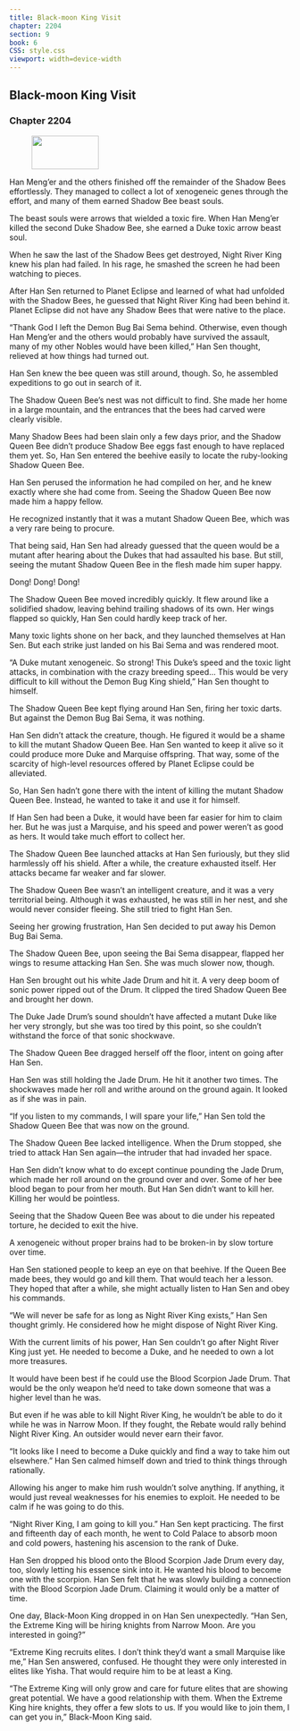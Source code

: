 ```yaml
---
title: Black-moon King Visit
chapter: 2204
section: 9
book: 6
CSS: style.css
viewport: width=device-width
---
```


## Black-moon King Visit

### Chapter 2204

<figure>
	<img src="../Images/gem.gif" alt="" id="gem" width="120" height="60" />
</figure>

Han Meng’er and the others finished off the remainder of the Shadow Bees effortlessly. They managed to collect a lot of xenogeneic genes through the effort, and many of them earned Shadow Bee beast souls.

The beast souls were arrows that wielded a toxic fire. When Han Meng’er killed the second Duke Shadow Bee, she earned a Duke toxic arrow beast soul.

When he saw the last of the Shadow Bees get destroyed, Night River King knew his plan had failed. In his rage, he smashed the screen he had been watching to pieces.

After Han Sen returned to Planet Eclipse and learned of what had unfolded with the Shadow Bees, he guessed that Night River King had been behind it. Planet Eclipse did not have any Shadow Bees that were native to the place.

“Thank God I left the Demon Bug Bai Sema behind. Otherwise, even though Han Meng’er and the others would probably have survived the assault, many of my other Nobles would have been killed,” Han Sen thought, relieved at how things had turned out.

Han Sen knew the bee queen was still around, though. So, he assembled expeditions to go out in search of it.

The Shadow Queen Bee’s nest was not difficult to find. She made her home in a large mountain, and the entrances that the bees had carved were clearly visible.

Many Shadow Bees had been slain only a few days prior, and the Shadow Queen Bee didn’t produce Shadow Bee eggs fast enough to have replaced them yet. So, Han Sen entered the beehive easily to locate the ruby-looking Shadow Queen Bee.

Han Sen perused the information he had compiled on her, and he knew exactly where she had come from. Seeing the Shadow Queen Bee now made him a happy fellow.

He recognized instantly that it was a mutant Shadow Queen Bee, which was a very rare being to procure.

That being said, Han Sen had already guessed that the queen would be a mutant after hearing about the Dukes that had assaulted his base. But still, seeing the mutant Shadow Queen Bee in the flesh made him super happy.

Dong! Dong! Dong!

The Shadow Queen Bee moved incredibly quickly. It flew around like a solidified shadow, leaving behind trailing shadows of its own. Her wings flapped so quickly, Han Sen could hardly keep track of her.

Many toxic lights shone on her back, and they launched themselves at Han Sen. But each strike just landed on his Bai Sema and was rendered moot.

“A Duke mutant xenogeneic. So strong! This Duke’s speed and the toxic light attacks, in combination with the crazy breeding speed… This would be very difficult to kill without the Demon Bug King shield,” Han Sen thought to himself.

The Shadow Queen Bee kept flying around Han Sen, firing her toxic darts. But against the Demon Bug Bai Sema, it was nothing.

Han Sen didn’t attack the creature, though. He figured it would be a shame to kill the mutant Shadow Queen Bee. Han Sen wanted to keep it alive so it could produce more Duke and Marquise offspring. That way, some of the scarcity of high-level resources offered by Planet Eclipse could be alleviated.

So, Han Sen hadn’t gone there with the intent of killing the mutant Shadow Queen Bee. Instead, he wanted to take it and use it for himself.

If Han Sen had been a Duke, it would have been far easier for him to claim her. But he was just a Marquise, and his speed and power weren’t as good as hers. It would take much effort to collect her.

The Shadow Queen Bee launched attacks at Han Sen furiously, but they slid harmlessly off his shield. After a while, the creature exhausted itself. Her attacks became far weaker and far slower.

The Shadow Queen Bee wasn’t an intelligent creature, and it was a very territorial being. Although it was exhausted, he was still in her nest, and she would never consider fleeing. She still tried to fight Han Sen.

Seeing her growing frustration, Han Sen decided to put away his Demon Bug Bai Sema.

The Shadow Queen Bee, upon seeing the Bai Sema disappear, flapped her wings to resume attacking Han Sen. She was much slower now, though.

Han Sen brought out his white Jade Drum and hit it. A very deep boom of sonic power ripped out of the Drum. It clipped the tired Shadow Queen Bee and brought her down.

The Duke Jade Drum’s sound shouldn’t have affected a mutant Duke like her very strongly, but she was too tired by this point, so she couldn’t withstand the force of that sonic shockwave.

The Shadow Queen Bee dragged herself off the floor, intent on going after Han Sen.

Han Sen was still holding the Jade Drum. He hit it another two times. The shockwaves made her roll and writhe around on the ground again. It looked as if she was in pain.

“If you listen to my commands, I will spare your life,” Han Sen told the Shadow Queen Bee that was now on the ground.

The Shadow Queen Bee lacked intelligence. When the Drum stopped, she tried to attack Han Sen again—the intruder that had invaded her space.

Han Sen didn’t know what to do except continue pounding the Jade Drum, which made her roll around on the ground over and over. Some of her bee blood began to pour from her mouth. But Han Sen didn’t want to kill her. Killing her would be pointless.

Seeing that the Shadow Queen Bee was about to die under his repeated torture, he decided to exit the hive.

A xenogeneic without proper brains had to be broken-in by slow torture over time.

Han Sen stationed people to keep an eye on that beehive. If the Queen Bee made bees, they would go and kill them. That would teach her a lesson. They hoped that after a while, she might actually listen to Han Sen and obey his commands.

“We will never be safe for as long as Night River King exists,” Han Sen thought grimly. He considered how he might dispose of Night River King.

With the current limits of his power, Han Sen couldn’t go after Night River King just yet. He needed to become a Duke, and he needed to own a lot more treasures.

It would have been best if he could use the Blood Scorpion Jade Drum. That would be the only weapon he’d need to take down someone that was a higher level than he was.

But even if he was able to kill Night River King, he wouldn’t be able to do it while he was in Narrow Moon. If they fought, the Rebate would rally behind Night River King. An outsider would never earn their favor.

“It looks like I need to become a Duke quickly and find a way to take him out elsewhere.” Han Sen calmed himself down and tried to think things through rationally.

Allowing his anger to make him rush wouldn’t solve anything. If anything, it would just reveal weaknesses for his enemies to exploit. He needed to be calm if he was going to do this.

“Night River King, I am going to kill you.” Han Sen kept practicing. The first and fifteenth day of each month, he went to Cold Palace to absorb moon and cold powers, hastening his ascension to the rank of Duke.

Han Sen dropped his blood onto the Blood Scorpion Jade Drum every day, too, slowly letting his essence sink into it. He wanted his blood to become one with the scorpion. Han Sen felt that he was slowly building a connection with the Blood Scorpion Jade Drum. Claiming it would only be a matter of time.

One day, Black-Moon King dropped in on Han Sen unexpectedly. “Han Sen, the Extreme King will be hiring knights from Narrow Moon. Are you interested in going?”

“Extreme King recruits elites. I don’t think they’d want a small Marquise like me,” Han Sen answered, confused. He thought they were only interested in elites like Yisha. That would require him to be at least a King.

“The Extreme King will only grow and care for future elites that are showing great potential. We have a good relationship with them. When the Extreme King hire knights, they offer a few slots to us. If you would like to join them, I can get you in,” Black-Moon King said.